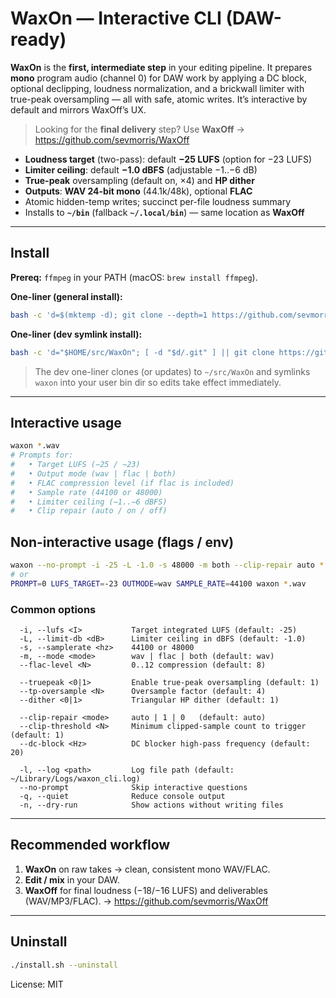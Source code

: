 # WaxOn — Interactive CLI (DAW-ready)

**WaxOn** is the **first, intermediate step** in your editing pipeline. It prepares **mono** program audio (channel 0) for DAW work by applying a DC block, optional declipping, loudness normalization, and a brickwall limiter with true-peak oversampling — all with safe, atomic writes. It’s interactive by default and mirrors WaxOff’s UX.

> Looking for the **final delivery** step? Use **WaxOff** → https://github.com/sevmorris/WaxOff

- **Loudness target** (two-pass): default **−25 LUFS** (option for −23 LUFS)
- **Limiter ceiling**: default **−1.0 dBFS** (adjustable −1..−6 dB)
- **True-peak** oversampling (default on, ×4) and **HP dither**
- **Outputs**: **WAV 24-bit mono** (44.1k/48k), optional **FLAC**
- Atomic hidden-temp writes; succinct per-file loudness summary
- Installs to **`~/bin`** (fallback **`~/.local/bin`**) — same location as **WaxOff**

---

## Install

**Prereq:** `ffmpeg` in your PATH (macOS: `brew install ffmpeg`).

**One-liner (general install):**
```bash
bash -c 'd=$(mktemp -d); git clone --depth=1 https://github.com/sevmorris/WaxOn "$d" && (cd "$d" && chmod +x waxon install.sh && ./install.sh) && rm -rf "$d"'
```

**One-liner (dev symlink install):**
```bash
bash -c 'd="$HOME/src/WaxOn"; [ -d "$d/.git" ] || git clone https://github.com/sevmorris/WaxOn "$d"; (cd "$d" && git pull --ff-only && chmod +x waxon install.sh && ./install.sh --dev)'
```

> The dev one-liner clones (or updates) to `~/src/WaxOn` and symlinks `waxon` into your user bin dir so edits take effect immediately.

---

## Interactive usage

```bash
waxon *.wav
# Prompts for:
#   • Target LUFS (−25 / −23)
#   • Output mode (wav | flac | both)
#   • FLAC compression level (if flac is included)
#   • Sample rate (44100 or 48000)
#   • Limiter ceiling (−1..−6 dBFS)
#   • Clip repair (auto / on / off)
```

## Non-interactive usage (flags / env)

```bash
waxon --no-prompt -i -25 -L -1.0 -s 48000 -m both --clip-repair auto *.aif
# or
PROMPT=0 LUFS_TARGET=-23 OUTMODE=wav SAMPLE_RATE=44100 waxon *.wav
```

### Common options

```
  -i, --lufs <I>           Target integrated LUFS (default: -25)
  -L, --limit-db <dB>      Limiter ceiling in dBFS (default: -1.0)
  -s, --samplerate <hz>    44100 or 48000
  -m, --mode <mode>        wav | flac | both (default: wav)
  --flac-level <N>         0..12 compression (default: 8)

  --truepeak <0|1>         Enable true-peak oversampling (default: 1)
  --tp-oversample <N>      Oversample factor (default: 4)
  --dither <0|1>           Triangular HP dither (default: 1)

  --clip-repair <mode>     auto | 1 | 0   (default: auto)
  --clip-threshold <N>     Minimum clipped-sample count to trigger (default: 1)
  --dc-block <Hz>          DC blocker high-pass frequency (default: 20)

  -l, --log <path>         Log file path (default: ~/Library/Logs/waxon_cli.log)
  --no-prompt              Skip interactive questions
  -q, --quiet              Reduce console output
  -n, --dry-run            Show actions without writing files
```

---

## Recommended workflow

1) **WaxOn** on raw takes → clean, consistent mono WAV/FLAC.  
2) **Edit / mix** in your DAW.  
3) **WaxOff** for final loudness (−18/−16 LUFS) and deliverables (WAV/MP3/FLAC). → https://github.com/sevmorris/WaxOff

---

## Uninstall

```bash
./install.sh --uninstall
```

License: MIT
